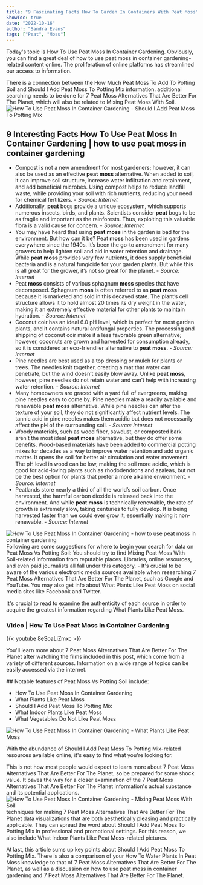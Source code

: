 ```yaml
---
title: "9 Fascinating Facts How To Garden In Containers With Peat Moss"
ShowToc: true 
date: "2022-10-16"
author: "Sandra Evans" 
tags: ["Peat", "Moss"]
---
```


	
Today's topic is How To Use Peat Moss In Container Gardening. Obviously, you can find a great deal of how to use peat moss in container gardening-related content online. The proliferation of online platforms has streamlined our access to information.

There is a connection between the How Much Peat Moss To Add To Potting Soil and Should I Add Peat Moss To Potting Mix information. additional searching needs to be done for 7 Peat Moss Alternatives That Are Better For The Planet, which will also be related to Mixing Peat Moss With Soil.
<img loading="lazy" src="https://i.pinimg.com/originals/86/db/52/86db52857eec3934ebe9cc09c7a9296d.jpg" onerror="this.onerror=null;this.src='https://blogger.googleusercontent.com/img/a/AVvXsEhe7F7TRXHtjiKvHb5vS7DmnxvpHiDyoYyYvm1nHB3Qp2_w3BnM6A2eq4v7FYxCC9bfZt3a9vIMtAYEKUiaDQbHMg-ViyGmRIj39MLp0bGFfgfYw1Dc9q_H-T0wiTm3l0Uq42dETrN9eC8aGJ9_IORZsxST1AcLR7np1koOfcc7tnHa4S8Mwz_xD9d0=s16000';" alt="How To Use Peat Moss In Container Gardening - Should I Add Peat Moss To Potting Mix" >

## 9 Interesting Facts How To Use Peat Moss In Container Gardening | how to use peat moss in container gardening
-   Compost is not a new amendment for most gardeners; however, it can also be used as an effective **peat** **moss** alternative. When added to soil, it can improve soil structure, increase water infiltration and retainment, and add beneficial microbes. Using compost helps to reduce landfill waste, while providing your soil with rich nutrients, reducing your need for chemical fertilizers. - <cite>Source: Internet</cite>
-   Additionally, **peat** bogs provide a unique ecosystem, which supports numerous insects, birds, and plants. Scientists consider **peat** bogs to be as fragile and important as the rainforests. Thus, exploiting this valuable flora is a valid cause for concern. - <cite>Source: Internet</cite>
-   You may have heard that using **peat** **moss** in the garden is bad for the environment. But how can it be? Peat **moss** has been used in gardens everywhere since the 1940s. It’s been the go-to amendment for many growers to help lighten soil and aid in water retention and drainage. While **peat** **moss** provides very few nutrients, it does supply beneficial bacteria and is a natural fungicide for your garden plants. But while this is all great for the grower, it’s not so great for the planet. - <cite>Source: Internet</cite>
-   Peat **moss** consists of various sphagnum **moss** species that have decomposed. Sphagnum **moss** is often referred to as **peat** **moss** because it is marketed and sold in this decayed state. The plant’s cell structure allows it to hold almost 20 times its dry weight in the water, making it an extremely effective material for other plants to maintain hydration. - <cite>Source: Internet</cite>
-   Coconut coir has an ideal 6.0 pH level, which is perfect for most garden plants, and it contains natural antifungal properties. The processing and shipping of coconut coir make it a less favorable green alternative; however, coconuts are grown and harvested for consumption already, so it is considered an eco-friendlier alternative to **peat** **moss**. - <cite>Source: Internet</cite>
-   Pine needles are best used as a top dressing or mulch for plants or trees. The needles knit together, creating a mat that water can penetrate, but the wind doesn’t easily blow away. Unlike **peat** **moss**, however, pine needles do not retain water and can’t help with increasing water retention. - <cite>Source: Internet</cite>
-   Many homeowners are graced with a yard full of evergreens, making pine needles easy to come by. Pine needles make a readily available and renewable **peat** **moss** alternative. While pine needles can alter the texture of your soil, they do not significantly affect nutrient levels. The tannic acid in pine needles makes them acidic but does not necessarily affect the pH of the surrounding soil. - <cite>Source: Internet</cite>
-   Woody materials, such as wood fiber, sawdust, or composted bark aren’t the most ideal **peat** **moss** alternative, but they do offer some benefits. Wood-based materials have been added to commercial potting mixes for decades as a way to improve water retention and add organic matter. It opens the soil for better air circulation and water movement. The pH level in wood can be low, making the soil more acidic, which is good for acid-loving plants such as rhododendrons and azaleas, but not be the best option for plants that prefer a more alkaline environment. - <cite>Source: Internet</cite>
-   Peatlands store nearly a third of all the world’s soil carbon. Once harvested, the harmful carbon dioxide is released back into the environment. And while **peat** **moss** is technically renewable, the rate of growth is extremely slow, taking centuries to fully develop. It is being harvested faster than we could ever grow it, essentially making it non-renewable. - <cite>Source: Internet</cite>


<img loading="lazy" src="https://bhg-backend-environment-prod-contentbucket-jvtb2yi8us17.s3.amazonaws.com/bhg/images/2017/2/23/102305550.jpg?xcxz4autym85eOtEhJREJoNJFixKuGJL" onerror="this.onerror=null;this.src='https://blogger.googleusercontent.com/img/a/AVvXsEhe7F7TRXHtjiKvHb5vS7DmnxvpHiDyoYyYvm1nHB3Qp2_w3BnM6A2eq4v7FYxCC9bfZt3a9vIMtAYEKUiaDQbHMg-ViyGmRIj39MLp0bGFfgfYw1Dc9q_H-T0wiTm3l0Uq42dETrN9eC8aGJ9_IORZsxST1AcLR7np1koOfcc7tnHa4S8Mwz_xD9d0=s16000';" alt="How To Use Peat Moss In Container Gardening - how to use peat moss in container gardening" >
Following are some suggestions for where to begin your search for data on Peat Moss Vs Potting Soil:
You should try to find Mixing Peat Moss With Soil-related information from reputable places. Libraries, online resources, and even paid journalists all fall under this category.
- It's crucial to be aware of the various electronic media sources available when researching 7 Peat Moss Alternatives That Are Better For The Planet, such as Google and YouTube. You may also get info about What Plants Like Peat Moss on social media sites like Facebook and Twitter.

It's crucial to read to examine the authenticity of each source in order to acquire the greatest information regarding What Plants Like Peat Moss.

### Video | How To Use Peat Moss In Container Gardening
{{< youtube 8eSoaLiZmxc >}} 

You'll learn more about 7 Peat Moss Alternatives That Are Better For The Planet after watching the films included in this post, which come from a variety of different sources. Information on a wide range of topics can be easily accessed via the internet.
<script async="async" data-cfasync="false" src="//normallydemandedalter.com/fe63df3c5408708b15d8dc3d9b206b31/invoke.js"></script>
<div id="container-fe63df3c5408708b15d8dc3d9b206b31"></div>
## Notable features of Peat Moss Vs Potting Soil include:

- How To Use Peat Moss In Container Gardening
- What Plants Like Peat Moss
- Should I Add Peat Moss To Potting Mix
- What Indoor Plants Like Peat Moss
- What Vegetables Do Not Like Peat Moss

 <img loading="lazy" src="https://gardenerspath.com/wp-content/uploads/2020/05/Lovage-in-Container-KL.jpg" onerror="this.onerror=null;this.src='https://blogger.googleusercontent.com/img/a/AVvXsEhe7F7TRXHtjiKvHb5vS7DmnxvpHiDyoYyYvm1nHB3Qp2_w3BnM6A2eq4v7FYxCC9bfZt3a9vIMtAYEKUiaDQbHMg-ViyGmRIj39MLp0bGFfgfYw1Dc9q_H-T0wiTm3l0Uq42dETrN9eC8aGJ9_IORZsxST1AcLR7np1koOfcc7tnHa4S8Mwz_xD9d0=s16000';" alt="How To Use Peat Moss In Container Gardening - What Plants Like Peat Moss" >

With the abundance of Should I Add Peat Moss To Potting Mix-related resources available online, it's easy to find what you're looking for.

This is not how most people would expect to learn more about 7 Peat Moss Alternatives That Are Better For The Planet, so be prepared for some shock value. It paves the way for a closer examination of the 7 Peat Moss Alternatives That Are Better For The Planet information's actual substance and its potential applications.
<img loading="lazy" src="https://i0.wp.com/www.gardeningchannel.com/wp-content/uploads/2020/06/gardeningchannel-bush-beans-growing-containers.jpg?resize=400%2C500&ssl=1" onerror="this.onerror=null;this.src='https://blogger.googleusercontent.com/img/a/AVvXsEhe7F7TRXHtjiKvHb5vS7DmnxvpHiDyoYyYvm1nHB3Qp2_w3BnM6A2eq4v7FYxCC9bfZt3a9vIMtAYEKUiaDQbHMg-ViyGmRIj39MLp0bGFfgfYw1Dc9q_H-T0wiTm3l0Uq42dETrN9eC8aGJ9_IORZsxST1AcLR7np1koOfcc7tnHa4S8Mwz_xD9d0=s16000';" alt="How To Use Peat Moss In Container Gardening - Mixing Peat Moss With Soil" >
techniques for making 7 Peat Moss Alternatives That Are Better For The Planet data visualizations that are both aesthetically pleasing and practically applicable. They can spread the word about Should I Add Peat Moss To Potting Mix in professional and promotional settings. For this reason, we also include What Indoor Plants Like Peat Moss-related pictures.

At last, this article sums up key points about Should I Add Peat Moss To Potting Mix. There is also a comparison of your How To Water Plants In Peat Moss knowledge to that of 7 Peat Moss Alternatives That Are Better For The Planet, as well as a discussion on how to use peat moss in container gardening and 7 Peat Moss Alternatives That Are Better For The Planet.
	
	


